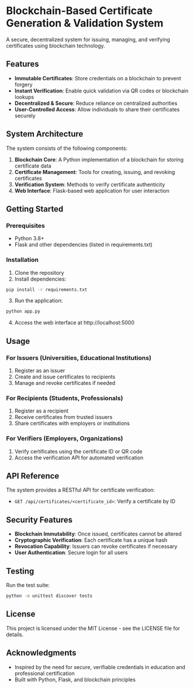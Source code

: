 # Blockchain-Based Certificate Generation & Validation System

A secure, decentralized system for issuing, managing, and verifying certificates using blockchain technology.

## Features

- **Immutable Certificates**: Store credentials on a blockchain to prevent forgery
- **Instant Verification**: Enable quick validation via QR codes or blockchain lookups
- **Decentralized & Secure**: Reduce reliance on centralized authorities
- **User-Controlled Access**: Allow individuals to share their certificates securely

## System Architecture

The system consists of the following components:

1. **Blockchain Core**: A Python implementation of a blockchain for storing certificate data
2. **Certificate Management**: Tools for creating, issuing, and revoking certificates
3. **Verification System**: Methods to verify certificate authenticity
4. **Web Interface**: Flask-based web application for user interaction

## Getting Started

### Prerequisites

- Python 3.8+
- Flask and other dependencies (listed in requirements.txt)

### Installation

1. Clone the repository
2. Install dependencies:

```bash
pip install -r requirements.txt
```

3. Run the application:

```bash
python app.py
```

4. Access the web interface at http://localhost:5000

## Usage

### For Issuers (Universities, Educational Institutions)

1. Register as an issuer
2. Create and issue certificates to recipients
3. Manage and revoke certificates if needed

### For Recipients (Students, Professionals)

1. Register as a recipient
2. Receive certificates from trusted issuers
3. Share certificates with employers or institutions

### For Verifiers (Employers, Organizations)

1. Verify certificates using the certificate ID or QR code
2. Access the verification API for automated verification

## API Reference

The system provides a RESTful API for certificate verification:

- `GET /api/certificates/<certificate_id>`: Verify a certificate by ID

## Security Features

- **Blockchain Immutability**: Once issued, certificates cannot be altered
- **Cryptographic Verification**: Each certificate has a unique hash
- **Revocation Capability**: Issuers can revoke certificates if necessary
- **User Authentication**: Secure login for all users

## Testing

Run the test suite:

```bash
python -m unittest discover tests
```

## License

This project is licensed under the MIT License - see the LICENSE file for details.

## Acknowledgments

- Inspired by the need for secure, verifiable credentials in education and professional certification
- Built with Python, Flask, and blockchain principles